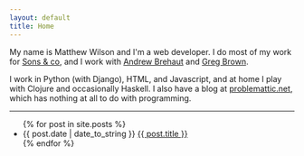 ```yaml
---
layout: default
title: Home
---
```


My name is Matthew Wilson and I'm a web developer. I do most of my
work for [Sons & co](http://sons.co.nz/), and I work with
[Andrew Brehaut](http://brehaut.net) and
[Greg Brown](http://gregbrown.co.nz).

I work in Python (with Django), HTML, and Javascript, and at home I
play with Clojure and occasionally Haskell. I also have a blog at
[problemattic.net](http://problemattic.net), which has nothing at all to do with
programming.

***

<ul class="posts">
{% for post in site.posts %}
  <li><span class="date">{{ post.date | date_to_string }}</span> <a href="{{ post.url }}">{{ post.title }}</a></li>
{% endfor %}
</ul>

